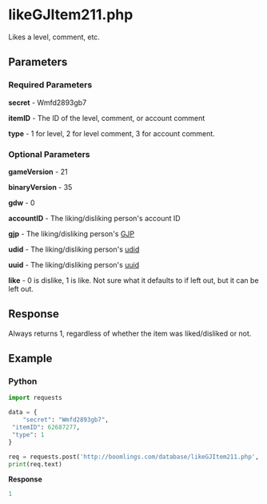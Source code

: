 # likeGJItem211.php

Likes a level, comment, etc.

## Parameters

### Required Parameters

**secret** - Wmfd2893gb7

**itemID** - The ID of the level, comment, or account comment

**type** - 1 for level, 2 for level comment, 3 for account comment.

### Optional Parameters

**gameVersion** - 21

**binaryVersion** - 35

**gdw** - 0

**accountID** - The liking/disliking person's account ID

**gjp** - The liking/disliking person's [GJP](/topics/encryption/gjp.md)

**udid** - The liking/disliking person's [udid](/topics/encryption/id?id=udid)

**uuid** - The liking/disliking person's [uuid](/topics/encryption/id?id=uuid)

**like** - 0 is dislike, 1 is like. Not sure what it defaults to if left out, but it can be left out.

## Response

Always returns 1, regardless of whether the item was liked/disliked or not.

## Example

<!-- tabs:start -->

### **Python**

```py
import requests

data = {
    "secret": "Wmfd2893gb7",
 "itemID": 62687277,
 "type": 1
}

req = requests.post('http://boomlings.com/database/likeGJItem211.php', data=data)
print(req.text)
```

**Response**

```py
1
```

<!-- tabs:end -->